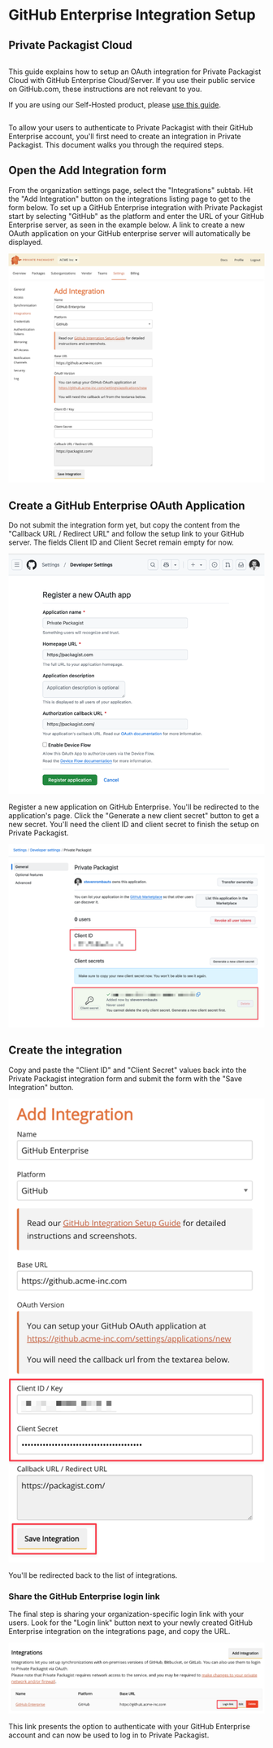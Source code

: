 # GitHub Enterprise Integration Setup
## Private Packagist Cloud

<div class="row column">
    <div class="callout success">
        <p>
            This guide explains how to setup an OAuth integration for Private Packagist Cloud with GitHub Enterprise Cloud/Server.
            If you use their public service on GitHub.com, these instructions are not relevant to you. 
        </p>
        <p>If you are using our Self-Hosted product, please <a href="/docs/self-hosted/github-integration-setup">use this guide</a>.</p>
    </div>
</div>

To allow your users to authenticate to Private Packagist with their GitHub Enterprise account, you'll first need to create 
an integration in Private Packagist. This document walks you through the required steps. 

## Open the Add Integration form

From the organization settings page, select the "Integrations" subtab. Hit the "Add Integration" button on the integrations listing page to get to the form below.
To set up a GitHub Enterprise integration with Private Packagist start by selecting "GitHub" as the platform and enter the URL of your GitHub Enterprise server, as seen in the example below.
A link to create a new OAuth application on your GitHub enterprise server will automatically be displayed.

![Packagist Setup](/Resources/public/img/docs/integration-setup/cloud/github-enterprise-01-packagist-setup.png)

## Create a GitHub Enterprise OAuth Application

Do not submit the integration form yet, but copy the content from the "Callback
URL / Redirect URL" and follow the setup link to your GitHub server. The fields
Client ID and Client Secret remain empty for now.

![GitHub Register App](/Resources/public/img/docs/integration-setup/cloud/github-enterprise-02-register-app.png)

Register a new application on GitHub Enterprise. You'll be redirected to the application's page. Click the "Generate a new client secret" button 
to get a new secret. You'll need the client ID and client secret to finish the setup on Private Packagist.

![GitHub Credentials](/Resources/public/img/docs/integration-setup/github-03-github-credentials.png)

## Create the integration

Copy and paste the "Client ID" and "Client Secret" values back into the Private
Packagist integration form and submit the form with the "Save Integration"
button.

![Complete integration form](/Resources/public/img/docs/integration-setup/cloud/github-enterprise-04-complete-form.png)

You'll be redirected back to the list of integrations.

### Share the GitHub Enterprise login link

The final step is sharing your organization-specific login link with your users. Look for the "Login link" button next to 
your newly created GitHub Enterprise integration on the integrations page, and copy the URL.

![GitHub Enterprise integration](/Resources/public/img/docs/integration-setup/cloud/github-enterprise-05-integration.png)

This link presents the option to authenticate with your GitHub Enterprise account and can now be used to log in to Private Packagist. 
